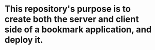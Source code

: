 <h1>
This repository's purpose is to create both the server and client side of a bookmark application, and deploy it.
</h1>